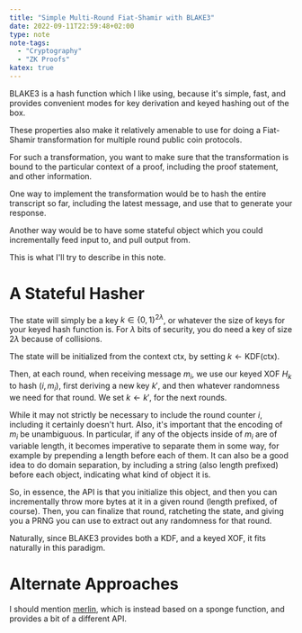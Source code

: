 ```yaml
---
title: "Simple Multi-Round Fiat-Shamir with BLAKE3"
date: 2022-09-11T22:59:48+02:00
type: note
note-tags:
  - "Cryptography"
  - "ZK Proofs"
katex: true
---
```


BLAKE3 is a hash function which I like using, because it's simple, fast, and provides convenient modes for key derivation and keyed hashing out of the box.

These properties also make it relatively amenable to use for doing a Fiat-Shamir transformation for multiple round public coin protocols.

For such a transformation, you want to make sure that the transformation is bound to the particular context of a proof, including the proof statement, and other information.

One way to implement the transformation would be to hash the entire transcript so far, including the latest message, and use that to generate your response.

Another way would be to have some stateful object which you could incrementally feed input to, and pull output from.

This is what I'll try to describe in this note.

# A Stateful Hasher

The state will simply be a key $k \in \{0, 1\}^{2\lambda}$, or whatever the size of keys for your keyed hash function is. For $\lambda$ bits of security, you do need a key of size $2 \lambda$ because of collisions.

The state will be initialized from the context $\text{ctx}$, by setting $k \gets \text{KDF}(\text{ctx})$.

Then, at each round, when receiving message $m_i$, we use our keyed XOF $H_k$ to hash $(i, m_i)$, first deriving a new key $k'$, and then whatever randomness we need for that round. We set $k \gets k'$, for the next rounds.

While it may not strictly be necessary to include the round counter $i$, including it certainly doesn't hurt. Also, it's important that the encoding of $m_i$ be unambiguous. In particular, if any of the objects inside of $m_i$ are of variable length, it becomes imperative to separate them in some way, for example by prepending a length before each of them. It can also be a good idea to do domain separation, by including a string (also length prefixed) before each object, indicating what kind of object it is.

So, in essence, the API is that you initialize this object, and then you can incrementally throw more bytes at it in a given round (length prefixed, of course). Then, you can finalize that round, ratcheting the state, and giving you a PRNG you can use to extract out any randomness for that round.

Naturally, since BLAKE3 provides both a KDF, and a keyed XOF, it fits naturally
in this paradigm.

# Alternate Approaches

I should mention [merlin](https://docs.rs/merlin/latest/merlin/), which is instead based on a sponge function, and provides a bit of a different API.
